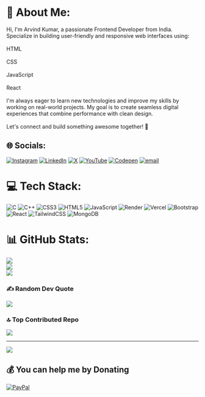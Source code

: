 # 💫 About Me:
Hi, I'm Arvind Kumar, a passionate Frontend Developer from India. Specialize in building user-friendly and responsive web interfaces using:<br><br>HTML<br><br>CSS<br><br>JavaScript<br><br>React<br><br>I'm always eager to learn new technologies and improve my skills by working on real-world projects. My goal is to create seamless digital experiences that combine performance with clean design.<br><br>Let's connect and build something awesome together! 🚀


## 🌐 Socials:
[![Instagram](https://img.shields.io/badge/Instagram-%23E4405F.svg?logo=Instagram&logoColor=white)](https://instagram.com/aviii_prajapati_) [![LinkedIn](https://img.shields.io/badge/LinkedIn-%230077B5.svg?logo=linkedin&logoColor=white)](https://linkedin.com/in/www.linkedin.com/in/arvind-kumar-a532a3315) [![X](https://img.shields.io/badge/X-black.svg?logo=X&logoColor=white)](https://x.com/@yoursdeveloper) [![YouTube](https://img.shields.io/badge/YouTube-%23FF0000.svg?logo=YouTube&logoColor=white)](https://youtube.com/@https://www.youtube.com/@YoursDeveloper) [![Codepen](https://img.shields.io/badge/Codepen-000000?logo=codepen&logoColor=white)](https://codepen.io/@yoursdeveloper) [![email](https://img.shields.io/badge/Email-D14836?logo=gmail&logoColor=white)](mailto:arvindkum8312@gmail.com) 

# 💻 Tech Stack:
![C](https://img.shields.io/badge/c-%2300599C.svg?style=for-the-badge&logo=c&logoColor=white) ![C++](https://img.shields.io/badge/c++-%2300599C.svg?style=for-the-badge&logo=c%2B%2B&logoColor=white) ![CSS3](https://img.shields.io/badge/css3-%231572B6.svg?style=for-the-badge&logo=css3&logoColor=white) ![HTML5](https://img.shields.io/badge/html5-%23E34F26.svg?style=for-the-badge&logo=html5&logoColor=white) ![JavaScript](https://img.shields.io/badge/javascript-%23323330.svg?style=for-the-badge&logo=javascript&logoColor=%23F7DF1E) ![Render](https://img.shields.io/badge/Render-%46E3B7.svg?style=for-the-badge&logo=render&logoColor=white) ![Vercel](https://img.shields.io/badge/vercel-%23000000.svg?style=for-the-badge&logo=vercel&logoColor=white) ![Bootstrap](https://img.shields.io/badge/bootstrap-%238511FA.svg?style=for-the-badge&logo=bootstrap&logoColor=white) ![React](https://img.shields.io/badge/react-%2320232a.svg?style=for-the-badge&logo=react&logoColor=%2361DAFB) ![TailwindCSS](https://img.shields.io/badge/tailwindcss-%2338B2AC.svg?style=for-the-badge&logo=tailwind-css&logoColor=white) ![MongoDB](https://img.shields.io/badge/MongoDB-%234ea94b.svg?style=for-the-badge&logo=mongodb&logoColor=white)
# 📊 GitHub Stats:
![](https://github-readme-stats.vercel.app/api?username=CodeWithAviii&theme=dark&hide_border=false&include_all_commits=false&count_private=false)<br/>
![](https://nirzak-streak-stats.vercel.app/?user=CodeWithAviii&theme=dark&hide_border=false)<br/>
![](https://github-readme-stats.vercel.app/api/top-langs/?username=CodeWithAviii&theme=dark&hide_border=false&include_all_commits=false&count_private=false&layout=compact)

### ✍️ Random Dev Quote
![](https://quotes-github-readme.vercel.app/api?type=horizontal&theme=radical)

### 🔝 Top Contributed Repo
![](https://github-contributor-stats.vercel.app/api?username=CodeWithAviii&limit=5&theme=dark&combine_all_yearly_contributions=true)

---
[![](https://visitcount.itsvg.in/api?id=CodeWithAviii&icon=0&color=0)](https://visitcount.itsvg.in)

  ## 💰 You can help me by Donating
  [![PayPal](https://img.shields.io/badge/PayPal-00457C?style=for-the-badge&logo=paypal&logoColor=white)](https://paypal.me/paypal.me/yoursdeveloper) 

  
<!-- Proudly created with GPRM ( https://gprm.itsvg.in ) -->
